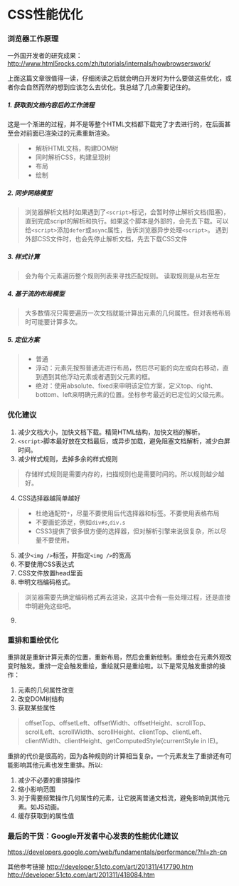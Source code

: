 # CSS性能优化

### 浏览器工作原理
一外国开发者的研究成果： http://www.html5rocks.com/zh/tutorials/internals/howbrowserswork/

上面这篇文章很值得一读，仔细阅读之后就会明白开发时为什么要做这些优化，或者你会自然而然的想到应该怎么去优化。我总结了几点需要记住的。

##### 1. 获取到文档内容后的工作流程
这是一个渐进的过程，并不是等整个HTML文档都下载完了才去进行的，在后面甚至会对前面已渲染过的元素重新渲染。
> * 解析HTML文档，构建DOM树
> * 同时解析CSS，构建呈现树
> * 布局
> * 绘制

##### 2. 同步网络模型
> 浏览器解析文档时如果遇到了`<script>`标记，会暂时停止解析文档(阻塞)，直到完成script的解析和执行。如果这个脚本是外部的，会先去下载。可以给`<script>`添加`defer`或`async`属性，告诉浏览器异步处理`<script>`。
> 遇到外部CSS文件时，也会先停止解析文档，先去下载CSS文件

##### 3. 样式计算
> 会为每个元素遍历整个规则列表来寻找匹配规则。
> 读取规则是从右至左

##### 4. 基于流的布局模型
> 大多数情况只需要遍历一次文档就能计算出元素的几何属性。但对表格布局时可能要计算多次。

##### 5. 定位方案
> * 普通
> * 浮动：元素先按照普通流进行布局，然后尽可能的向左或向右移动，直到遇到其他浮动元素或者遇到父元素的框。
> * 绝对：使用absolute、fixed来申明该定位方案，定义top、right、bottom、left来明确元素的位置。坐标参考最近的已定位的父级元素。

### 优化建议
1. 减少文档大小，加快文档下载。精简HTML结构，加快文档的解析。
2. `<script>`脚本最好放在文档最后，或异步加载，避免阻塞文档解析，减少白屏时间。
3. 减少样式规则，去掉多余的样式规则
> 存储样式规则是需要内存的，扫描规则也是需要时间的。所以规则越少越好。

4. CSS选择器越简单越好
> * 杜绝通配符`*`，尽量不要使用后代选择器和标签。不要使用表格布局
> * 不要画蛇添足，例如`div#s`,`div.s`
> * CSS3提供了很多很方便的选择器，但对解析引擎来说很复杂，所以尽量不要使用。

5. 减少`<img />`标签，并指定`<img />`的宽高
6. 不要使用CSS表达式
7. CSS文件放置head里面
8. 申明文档编码格式。
> 浏览器需要先确定编码格式再去渲染，这其中会有一些处理过程，还是直接申明避免这些吧。

9. 







### 重排和重绘优化
重排就是重新计算元素的位置，重新布局，然后会重新绘制。重绘会在元素外观改变时触发。重排一定会触发重绘，重绘就只是重绘啦。以下是常见触发重排的操作：
1. 元素的几何属性改变
2. 改变DOM树结构
3. 获取某些属性
> offsetTop、offsetLeft、offsetWidth、offsetHeight、scrollTop、scrollLeft、scrollWidth、scrollHeight、clientTop、clientLeft、clientWidth、clientHeight、getComputedStyle(currentStyle in IE)。

重排的代价是很高的，因为各种规则的计算相当复杂。一个元素发生了重排还有可能影响其他元素也发生重排。所以:
1. 减少不必要的重排操作
2. 缩小影响范围
3. 对于需要频繁操作几何属性的元素，让它脱离普通文档流，避免影响到其他元素。如JS动画。
4. 缓存获取到的属性值

### 最后的干货：Google开发者中心发表的性能优化建议
https://developers.google.com/web/fundamentals/performance/?hl=zh-cn

其他参考链接
http://developer.51cto.com/art/201311/417790.htm
http://developer.51cto.com/art/201311/418084.htm



